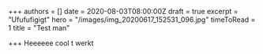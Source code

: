 +++
authors = []
date = 2020-08-03T08:00:00Z
draft = true
excerpt = "Ufufufigigt"
hero = "/images/img_20200617_152531_096.jpg"
timeToRead = 1
title = "Test man"

+++
Heeeeee cool t werkt
